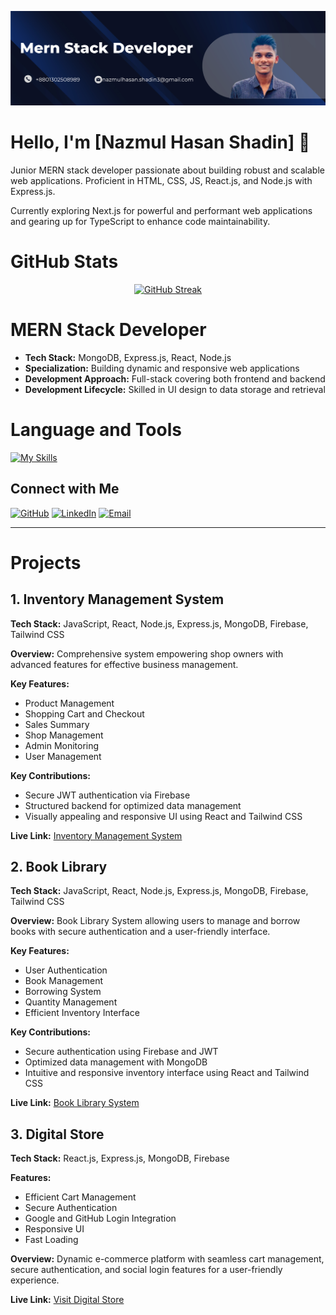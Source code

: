 [![LinkedIn Banner](./cover/Dark%20Blue%20Modern%20Business%20LinkedIn%20Banner%20(1).png "LinkedIn Banner")](https://www.linkedin.com/in/nazmul-hasan-shadin-8b4954155/)

# Hello, I'm [Nazmul Hasan Shadin] 👋

Junior MERN stack developer passionate about building robust and scalable web applications. Proficient in HTML, CSS, JS, React.js, and Node.js with Express.js.

Currently exploring Next.js for powerful and performant web applications and gearing up for TypeScript to enhance code maintainability.

# GitHub Stats
<p align="center">
  <a href="https://git.io/streak-stats">
    <img src="https://github-readme-streak-stats.herokuapp.com?user=Nazmul-Hasan-Shadin&theme=dark&type=png" alt="GitHub Streak" />
  </a>
</p>




# MERN Stack Developer

- **Tech Stack:** MongoDB, Express.js, React, Node.js
- **Specialization:** Building dynamic and responsive web applications
- **Development Approach:** Full-stack covering both frontend and backend
- **Development Lifecycle:** Skilled in UI design to data storage and retrieval

# Language and Tools

[![My Skills](https://skillicons.dev/icons?i=react,js,expressjs,nodejs,mongodb,firebase,tailwind,css,html)](https://skillicons.dev)

## Connect with Me

[![GitHub](https://img.shields.io/badge/GitHub--blue?style=flat-square&logo=github&logoColor=white&logoWidth=20)](https://github.com/YourUsername)
[![LinkedIn](https://img.shields.io/badge/LinkedIn-YourName-blue?style=flat-square&logo=linkedin&logoColor=white&logoWidth=40)](https://www.linkedin.com/in/nazmul-hasan-shadin-8b4954155)
[![Email](https://img.shields.io/badge/Email-YourEmail-blue?style=flat-square&logo=gmail&logoColor=white&logoWidth=20)](mailto:nazmulhasan.shadin3@gmail.com)

---

# Projects

## 1. Inventory Management System

**Tech Stack:** JavaScript, React, Node.js, Express.js, MongoDB, Firebase, Tailwind CSS

**Overview:**
Comprehensive system empowering shop owners with advanced features for effective business management.

**Key Features:**
- Product Management
- Shopping Cart and Checkout
- Sales Summary
- Shop Management
- Admin Monitoring
- User Management

**Key Contributions:**
- Secure JWT authentication via Firebase
- Structured backend for optimized data management
- Visually appealing and responsive UI using React and Tailwind CSS

**Live Link:** [Inventory Management System](https://inventory-management-system7.web.app/)

## 2. Book Library

**Tech Stack:** JavaScript, React, Node.js, Express.js, MongoDB, Firebase, Tailwind CSS

**Overview:**
Book Library System allowing users to manage and borrow books with secure authentication and a user-friendly interface.

**Key Features:**
- User Authentication
- Book Management
- Borrowing System
- Quantity Management
- Efficient Inventory Interface

**Key Contributions:**
- Secure authentication using Firebase and JWT
- Optimized data management with MongoDB
- Intuitive and responsive inventory interface using React and Tailwind CSS

**Live Link:** [Book Library System](https://book-library2.firebaseapp.com/)

## 3. Digital Store

**Tech Stack:** React.js, Express.js, MongoDB, Firebase

**Features:**
- Efficient Cart Management
- Secure Authentication
- Google and GitHub Login Integration
- Responsive UI
- Fast Loading

**Overview:**
Dynamic e-commerce platform with seamless cart management, secure authentication, and social login features for a user-friendly experience.

**Live Link:** [Visit Digital Store](https://technology-electronics1.web.app/)
